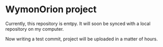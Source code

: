 WymonOrion project
==========

Currently, this repository is emtpy. It will soon be synced with a local repository on my computer.

Now writing a test commit, project will be uploaded in a matter of hours.
